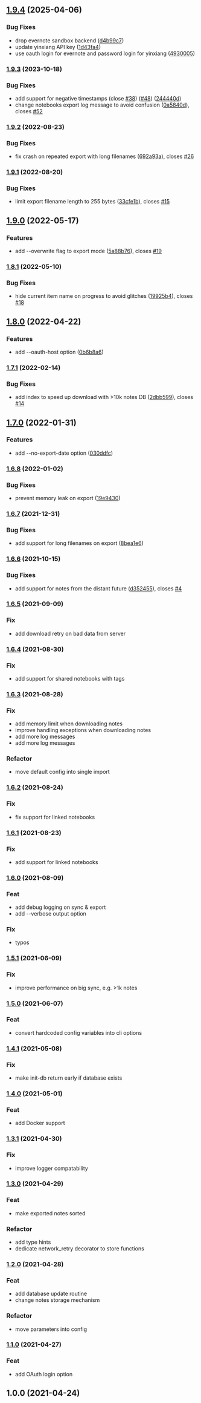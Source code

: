 ## [1.9.4](https://github.com/vzhd1701/evernote-backup/compare/v1.9.3...v1.9.4) (2025-04-06)

### Bug Fixes

- drop evernote sandbox backend ([d4b99c7](https://github.com/vzhd1701/evernote-backup/commit/d4b99c76d82800dbcdd75f87b6614f94352faeb9))
- update yinxiang API key ([1d43fa4](https://github.com/vzhd1701/evernote-backup/commit/1d43fa47d1a78d86f7d759a3a9ab8be4b1161137))
- use oauth login for evernote and password login for yinxiang ([4930005](https://github.com/vzhd1701/evernote-backup/commit/4930005a3cf25fe30eed0e1173a6e2321f4289ce))

### [1.9.3](https://github.com/vzhd1701/evernote-backup/compare/1.9.2...1.9.3) (2023-10-18)

### Bug Fixes

- add support for negative timestamps (close [#38](https://github.com/vzhd1701/evernote-backup/issues/38)) ([#48](https://github.com/vzhd1701/evernote-backup/issues/48)) ([244440d](https://github.com/vzhd1701/evernote-backup/commit/244440d6dfec8873159c77d741c5b01cecc2cc20))
- change notebooks export log message to avoid confusion ([0a5840d](https://github.com/vzhd1701/evernote-backup/commit/0a5840d980c0d8b554b67fdf3e1a56d184d1ba79)), closes [#52](https://github.com/vzhd1701/evernote-backup/issues/52)

### [1.9.2](https://github.com/vzhd1701/evernote-backup/compare/1.9.1...1.9.2) (2022-08-23)

### Bug Fixes

- fix crash on repeated export with long filenames ([692a93a](https://github.com/vzhd1701/evernote-backup/commit/692a93ab168d7bfa2bd72dccf8856999b367be52)), closes [#26](https://github.com/vzhd1701/evernote-backup/issues/26)

### [1.9.1](https://github.com/vzhd1701/evernote-backup/compare/1.9.0...1.9.1) (2022-08-20)

### Bug Fixes

- limit export filename length to 255 bytes ([33cfe1b](https://github.com/vzhd1701/evernote-backup/commit/33cfe1b95f6aceec01972c56edf78940f42093a8)), closes [#15](https://github.com/vzhd1701/evernote-backup/issues/15)

## [1.9.0](https://github.com/vzhd1701/evernote-backup/compare/1.8.1...1.9.0) (2022-05-17)

### Features

- add --overwrite flag to export mode ([5a88b76](https://github.com/vzhd1701/evernote-backup/commit/5a88b76f9d6e92cd66549cb65e4715473a0dd3c3)), closes [#19](https://github.com/vzhd1701/evernote-backup/issues/19)

### [1.8.1](https://github.com/vzhd1701/evernote-backup/compare/1.8.0...1.8.1) (2022-05-10)

### Bug Fixes

- hide current item name on progress to avoid glitches ([19925b4](https://github.com/vzhd1701/evernote-backup/commit/19925b46bebe3d914c3e0fd723ff517e58cd0443)), closes [#18](https://github.com/vzhd1701/evernote-backup/issues/18)

## [1.8.0](https://github.com/vzhd1701/evernote-backup/compare/1.7.1...1.8.0) (2022-04-22)

### Features

- add --oauth-host option ([0b6b8a6](https://github.com/vzhd1701/evernote-backup/commit/0b6b8a60a29a07af0a35c00c8bcec7b65c9c0868))

### [1.7.1](https://github.com/vzhd1701/evernote-backup/compare/1.7.0...1.7.1) (2022-02-14)

### Bug Fixes

- add index to speed up download with >10k notes DB ([2dbb599](https://github.com/vzhd1701/evernote-backup/commit/2dbb599ad251f19b21684c3f7f30d156b78639e3)), closes [#14](https://github.com/vzhd1701/evernote-backup/issues/14)

## [1.7.0](https://github.com/vzhd1701/evernote-backup/compare/1.6.8...1.7.0) (2022-01-31)

### Features

- add --no-export-date option ([030ddfc](https://github.com/vzhd1701/evernote-backup/commit/030ddfca9b06767afed2183cc86bd69625ad4caa))

### [1.6.8](https://github.com/vzhd1701/evernote-backup/compare/1.6.7...1.6.8) (2022-01-02)

### Bug Fixes

- prevent memory leak on export ([19e9430](https://github.com/vzhd1701/evernote-backup/commit/19e94303bf6927df9b627e15f5f3367399bd5981))

### [1.6.7](https://github.com/vzhd1701/evernote-backup/compare/1.6.6...1.6.7) (2021-12-31)

### Bug Fixes

- add support for long filenames on export ([8bea1e6](https://github.com/vzhd1701/evernote-backup/commit/8bea1e614ce82455fed64f610c35996317830669))

### [1.6.6](https://github.com/vzhd1701/evernote-backup/compare/1.6.5...1.6.6) (2021-10-15)

### Bug Fixes

- add support for notes from the distant future ([d352455](https://github.com/vzhd1701/evernote-backup/commit/d352455c9220fdb7911894456d67ea93caf8760f)), closes [#4](https://github.com/vzhd1701/evernote-backup/issues/4)

### [1.6.5](https://github.com/vzhd1701/evernote-backup/compare/1.6.4...1.6.5) (2021-09-09)

### Fix

- add download retry on bad data from server

### [1.6.4](https://github.com/vzhd1701/evernote-backup/compare/1.6.3...1.6.4) (2021-08-30)

### Fix

- add support for shared notebooks with tags

### [1.6.3](https://github.com/vzhd1701/evernote-backup/compare/1.6.2...1.6.3) (2021-08-28)

### Fix

- add memory limit when downloading notes
- improve handling exceptions when downloading notes
- add more log messages
- add more log messages

### Refactor

- move default config into single import

### [1.6.2](https://github.com/vzhd1701/evernote-backup/compare/1.6.1...1.6.2) (2021-08-24)

### Fix

- fix support for linked notebooks

### [1.6.1](https://github.com/vzhd1701/evernote-backup/compare/1.6.0...1.6.1) (2021-08-23)

### Fix

- add support for linked notebooks

### [1.6.0](https://github.com/vzhd1701/evernote-backup/compare/1.5.1...1.6.0) (2021-08-09)

### Feat

- add debug logging on sync & export
- add --verbose output option

### Fix

- typos

### [1.5.1](https://github.com/vzhd1701/evernote-backup/compare/1.5.0...1.5.1) (2021-06-09)

### Fix

- improve performance on big sync, e.g. >1k notes

### [1.5.0](https://github.com/vzhd1701/evernote-backup/compare/1.4.1...1.5.0) (2021-06-07)

### Feat

- convert hardcoded config variables into cli options

### [1.4.1](https://github.com/vzhd1701/evernote-backup/compare/1.4.0...1.4.1) (2021-05-08)

### Fix

- make init-db return early if database exists

### [1.4.0](https://github.com/vzhd1701/evernote-backup/compare/1.3.1...1.4.0) (2021-05-01)

### Feat

- add Docker support

### [1.3.1](https://github.com/vzhd1701/evernote-backup/compare/1.3.0...1.3.1) (2021-04-30)

### Fix

- improve logger compatability

### [1.3.0](https://github.com/vzhd1701/evernote-backup/compare/1.2.0...1.3.0) (2021-04-29)

### Feat

- make exported notes sorted

### Refactor

- add type hints
- dedicate network_retry decorator to store functions

### [1.2.0](https://github.com/vzhd1701/evernote-backup/compare/1.1.0...1.2.0) (2021-04-28)

### Feat

- add database update routine
- change notes storage mechanism

### Refactor

- move parameters into config

### [1.1.0](https://github.com/vzhd1701/evernote-backup/compare/1.0.0...1.1.0) (2021-04-27)

### Feat

- add OAuth login option

## 1.0.0 (2021-04-24)

